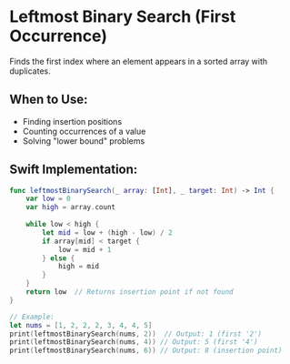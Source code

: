 # Leftmost Binary Search (First Occurrence)
Finds the first index where an element appears in a sorted array with duplicates.

## When to Use:
- Finding insertion positions
- Counting occurrences of a value
- Solving "lower bound" problems


## Swift Implementation:
```swift
func leftmostBinarySearch(_ array: [Int], _ target: Int) -> Int {
    var low = 0
    var high = array.count
    
    while low < high {
        let mid = low + (high - low) / 2
        if array[mid] < target {
            low = mid + 1
        } else {
            high = mid
        }
    }
    return low  // Returns insertion point if not found
}

// Example:
let nums = [1, 2, 2, 2, 3, 4, 4, 5]
print(leftmostBinarySearch(nums, 2))  // Output: 1 (first '2')
print(leftmostBinarySearch(nums, 4)) // Output: 5 (first '4')
print(leftmostBinarySearch(nums, 6)) // Output: 8 (insertion point)
```
